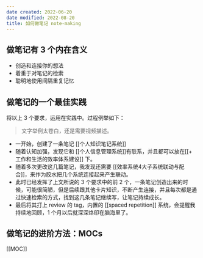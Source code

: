 ```yaml
---
date created: 2022-06-20
date modified: 2022-08-20
title: 如何做笔记 note-making
---
```


## 做笔记有 3 个内在含义

- 创造和连接你的想法
- 着重于对笔记的检索
- 聪明地使用间隔重复记忆

## 做笔记的一个最佳实践

将以上 3 个要求，运用在实践中。过程例举如下：

 > 文字举例太苍白，还是需要视频描述。
- 一开始，创建了一条笔记 [[个人知识笔记系统]]
- 随着认知加强，发现它和 [[个人信息管理系统]]有联系，并且都可以放在[[+ 工作和生活的效率体系建设]] 下。
- 随着多次更改这几篇笔记，我发现还需要 [[效率系统4大子系统联动与配合]]，来作为胶水把几个系统连接起来产生联动。
- 此时已经发挥了上文所说的 3 个要求中的前 2 个，一条笔记创造出来的时候，可能很简陋，但是后续跟其他卡片知识，不断产生连接，并且每次都是通过快速检索的方式，找到这几条笔记继续写，让笔记持续成长。
- 最后将其打上 review 的 tag，内置的 [[spaced repetition]] 系统，会提醒我持续地回顾，1 个月以后就深深烙印在脑海里了。

## 做笔记的进阶方法：MOCs

[[MOC]]
